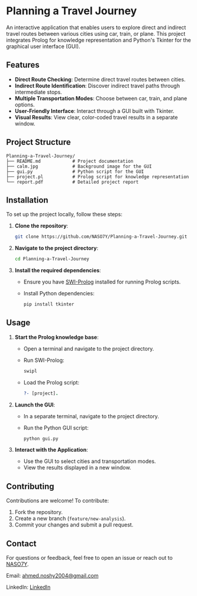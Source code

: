 
# Planning a Travel Journey

An interactive application that enables users to explore direct and indirect travel routes between various cities using car, train, or plane. This project integrates Prolog for knowledge representation and Python's Tkinter for the graphical user interface (GUI).


## Features

- **Direct Route Checking**: Determine direct travel routes between cities.
- **Indirect Route Identification**: Discover indirect travel paths through intermediate stops.
- **Multiple Transportation Modes**: Choose between car, train, and plane options.
- **User-Friendly Interface**: Interact through a GUI built with Tkinter.
- **Visual Results**: View clear, color-coded travel results in a separate window.

## Project Structure

```plaintext
Planning-a-Travel-Journey/
├── README.md            # Project documentation
├── calm.jpg             # Background image for the GUI
├── gui.py               # Python script for the GUI
├── project.pl           # Prolog script for knowledge representation
└── report.pdf           # Detailed project report
```

## Installation

To set up the project locally, follow these steps:

1. **Clone the repository**:

   ```bash
   git clone https://github.com/NASO7Y/Planning-a-Travel-Journey.git
   ```

2. **Navigate to the project directory**:

   ```bash
   cd Planning-a-Travel-Journey
   ```

3. **Install the required dependencies**:

   - Ensure you have [SWI-Prolog](https://www.swi-prolog.org/) installed for running Prolog scripts.
   - Install Python dependencies:

     ```bash
     pip install tkinter
     ```

## Usage

1. **Start the Prolog knowledge base**:

   - Open a terminal and navigate to the project directory.
   - Run SWI-Prolog:

     ```bash
     swipl
     ```

   - Load the Prolog script:

     ```prolog
     ?- [project].
     ```

2. **Launch the GUI**:

   - In a separate terminal, navigate to the project directory.
   - Run the Python GUI script:

     ```bash
     python gui.py
     ```

3. **Interact with the Application**:

   - Use the GUI to select cities and transportation modes.
   - View the results displayed in a new window.


## Contributing
Contributions are welcome! To contribute:
1. Fork the repository.
2. Create a new branch (`feature/new-analysis`).
3. Commit your changes and submit a pull request.

## Contact

For questions or feedback, feel free to open an issue or reach out to [NASO7Y](https://github.com/NASO7Y).

Email: ahmed.noshy2004@gmail.com

LinkedIn: [LinkedIn](https://www.linkedin.com/in/nos7y/)
